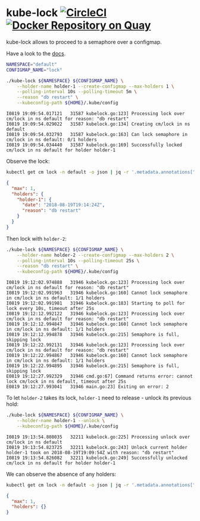 # kube-lock [![CircleCI](https://circleci.com/gh/JulienBalestra/kube-lock.svg?style=svg)](https://circleci.com/gh/JulienBalestra/kube-lock) [![Docker Repository on Quay](https://quay.io/repository/julienbalestra/kube-lock/status "Docker Repository on Quay")](https://quay.io/repository/julienbalestra/kube-lock)

kube-lock allows to proceed to a semaphore over a configmap.

Have a look to the [docs](docs).

```bash
NAMESPACE="default"
CONFIGMAP_NAME="lock"

./kube-lock ${NAMESPACE} ${CONFIGMAP_NAME} \
    --holder-name holder-1 --create-configmap --max-holders 1 \
    --polling-interval 10s --polling-timeout 5m \
    --reason "db restart" \
    --kubeconfig-path ${HOME}/.kube/config
```

```text
I0819 19:09:54.017121   31587 kubelock.go:123] Processing lock over cm/lock in ns default for reason: "db restart"
I0819 19:09:54.029022   31587 kubelock.go:134] Creating cm/lock in ns default
I0819 19:09:54.032793   31587 kubelock.go:163] Can lock semaphore in cm/lock in ns default: 0/1 holders
I0819 19:09:54.034440   31587 kubelock.go:169] Successfully locked cm/lock in ns default for holder holder-1
```

Observe the lock:
```bash
kubectl get cm lock -n default -o json | jq -r '.metadata.annotations["kube-lock"]' | jq .
```
```json
{
  "max": 1,
  "holders": {
    "holder-1": {
      "date": "2018-08-19T19:14:24Z",
      "reason": "db restart"
    }
  }
}
```

Then lock with `holder-2`:
```bash
./kube-lock ${NAMESPACE} ${CONFIGMAP_NAME} \
    --holder-name holder-2 --create-configmap --max-holders 2 \
    --polling-interval 10s --polling-timeout 25s \
    --reason "db restart" \
    --kubeconfig-path ${HOME}/.kube/config
```

```text
I0819 19:12:02.974888   31946 kubelock.go:123] Processing lock over cm/lock in ns default for reason: "db restart"
I0819 19:12:02.991963   31946 kubelock.go:160] Cannot lock semaphore in cm/lock in ns default: 1/1 holders
I0819 19:12:02.991981   31946 kubelock.go:183] Starting to poll for lock every 10s, timeout after 25s
I0819 19:12:12.992122   31946 kubelock.go:123] Processing lock over cm/lock in ns default for reason: "db restart"
I0819 19:12:12.994847   31946 kubelock.go:160] Cannot lock semaphore in cm/lock in ns default: 1/1 holders
I0819 19:12:12.994878   31946 kubelock.go:215] Semaphore is full, skipping lock
I0819 19:12:22.992131   31946 kubelock.go:123] Processing lock over cm/lock in ns default for reason: "db restart"
I0819 19:12:22.994867   31946 kubelock.go:160] Cannot lock semaphore in cm/lock in ns default: 1/1 holders
I0819 19:12:22.994895   31946 kubelock.go:215] Semaphore is full, skipping lock
E0819 19:12:27.992329   31946 cmd.go:67] Command returns error: cannot lock cm/lock in ns default, timeout after 25s
E0819 19:12:27.993041   31946 main.go:23] Exiting on error: 2
```

To let `holder-2` takes its lock, `holder-1` need to release - unlock its previous hold:
```bash
./kube-lock ${NAMESPACE} ${CONFIGMAP_NAME} \
    --holder-name holder-1 --unlock \
    --kubeconfig-path ${HOME}/.kube/config
```

```text
I0819 19:13:54.808035   32211 kubelock.go:225] Processing unlock over cm/lock in ns default
I0819 19:13:54.823725   32211 kubelock.go:243] Unlock current holder holder-1 took on 2018-08-19T19:09:54Z with reason: "db restart"
I0819 19:13:54.826082   32211 kubelock.go:249] Successfully unlocked cm/lock in ns default for holder holder-1
```

We can observe the absence of any holders:
```bash
kubectl get cm lock -n default -o json | jq -r '.metadata.annotations["kube-lock"]' | jq -re .
```

```json
{
  "max": 1,
  "holders": {}
}
```

